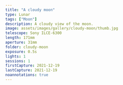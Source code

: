 ```yaml
---
title: "A cloudy moon"
type: Lunar
tags: ["Moon"]
description: A cloudy view of the moon.
image: assets/images/gallery/cloudy-moon/thumb.jpg
telescope: Sony ILCE-6300
length: 171mm
aperture: 31mm
folder: cloudy-moon
exposure: 0.5s
lights: 1
sessions: 1
firstCapture: 2021-12-19 
lastCapture: 2021-12-19
noannotations: true
---
```

